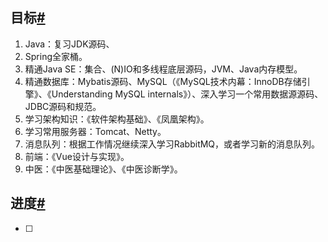 ## 目标[#](https://www.cnblogs.com/Xianhuii/p/15141494.html#%E7%9B%AE%E6%A0%87)

1. Java：复习JDK源码、
2. Spring全家桶。
3. 精通Java SE：集合、(N)IO和多线程底层源码，JVM、Java内存模型。
4. 精通数据库：Mybatis源码、MySQL（《MySQL技术内幕：InnoDB存储引擎》、《Understanding MySQL internals》）、深入学习一个常用数据源源码、JDBC源码和规范。
5. 学习架构知识：《软件架构基础》、《凤凰架构》。
6. 学习常用服务器：Tomcat、Netty。
7. 消息队列：根据工作情况继续深入学习RabbitMQ，或者学习新的消息队列。
8. 前端：《Vue设计与实现》。
9. 中医：《中医基础理论》、《中医诊断学》。

## 进度[#](https://www.cnblogs.com/Xianhuii/p/15141494.html#%E8%BF%9B%E5%BA%A6)

- [ ] 
